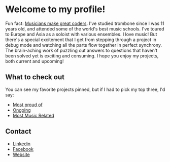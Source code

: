 # Welcome to my profile!
Fun fact: [Musicians make great coders](https://www.huffpost.com/entry/composing-code-why-musici_b_10714288). I've studied trombone since I was 11 years old, and attended some of the world's best music schools. I've toured to Europe and Asia as a soloist with various ensembles. I love music! But there's a special excitement that I get from stepping through a project in debug mode and watching all the parts flow together in perfect synchrony. The brain-aching work of puzzling out answers to questions that haven't been solved yet is exciting and consuming. I hope you enjoy my projects, both current and upcoming!

## What to check out
You can see my favorite projects pinned, but if I had to pick my top three, I'd say: 
* [Most proud of](https://github.com/lymanmcbride/theaterCMS)
* [Ongoing](https://github.com/lymanmcbride/challenges)
* [Most Music Related](https://github.com/lymanmcbride/tech_academy_django_live_project)

## Contact
* [Linkedin](https://www.linkedin.com/in/lyman-mcbride/)
* [Facebook](https://www.facebook.com/lyman.mcbride)
* [Website](https://lymanmcbride.com)
